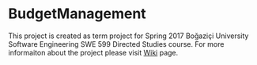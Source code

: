 # BudgetManagement

This project is created as term project for Spring 2017 Boğaziçi University Software Engineering SWE 599 Directed Studies course.
For more informaiton about the project please visit [Wiki](https://github.com/sarahbe/BudgetManagement/wiki) page. 
